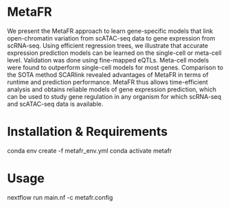 # MetaFR
We present the MetaFR approach to learn gene-specific models that link open-chromatin variation from scATAC-seq data to gene expression from scRNA-seq. Using efficient regression trees, we illustrate that accurate expression prediction models can be learned on the single-cell or meta-cell level.  Validation was done using fine-mapped eQTLs. Meta-cell models were found to outperform single-cell models for most genes. Comparison to the SOTA method SCARlink revealed advantages of MetaFR in terms of runtime and prediction performance. MetaFR thus allows time-efficient analysis and obtains reliable models of gene expression prediction, which can be used to study gene regulation in any organism for which scRNA-seq and scATAC-seq data is available.

# Installation & Requirements

conda env create -f metafr_env.yml
conda activate metafr

# Usage

nextflow run main.nf -c metafr.config
